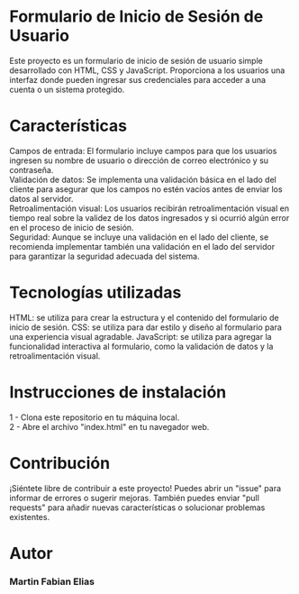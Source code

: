 # Formulario de Inicio de Sesión de Usuario
Este proyecto es un formulario de inicio de sesión de usuario simple desarrollado con HTML, CSS y JavaScript. Proporciona a los usuarios una interfaz donde pueden ingresar sus credenciales para acceder a una cuenta o un sistema protegido.

# Características
Campos de entrada: El formulario incluye campos para que los usuarios ingresen su nombre de usuario o dirección de correo electrónico y su contraseña.  
Validación de datos: Se implementa una validación básica en el lado del cliente para asegurar que los campos no estén vacíos antes de enviar los datos al servidor.  
Retroalimentación visual: Los usuarios recibirán retroalimentación visual en tiempo real sobre la validez de los datos ingresados y si ocurrió algún error en el proceso de inicio de sesión.  
Seguridad: Aunque se incluye una validación en el lado del cliente, se recomienda implementar también una validación en el lado del servidor para garantizar la seguridad adecuada del sistema.  

# Tecnologías utilizadas
HTML: se utiliza para crear la estructura y el contenido del formulario de inicio de sesión.
CSS: se utiliza para dar estilo y diseño al formulario para una experiencia visual agradable.
JavaScript: se utiliza para agregar la funcionalidad interactiva al formulario, como la validación de datos y la retroalimentación visual.

# Instrucciones de instalación  

1 - Clona este repositorio en tu máquina local.  
2 - Abre el archivo "index.html" en tu navegador web.  

# Contribución  
¡Siéntete libre de contribuir a este proyecto! Puedes abrir un "issue" para informar de errores o sugerir mejoras. También puedes enviar "pull requests" para añadir nuevas características o solucionar problemas existentes.

# Autor  
### Martin Fabian Elias